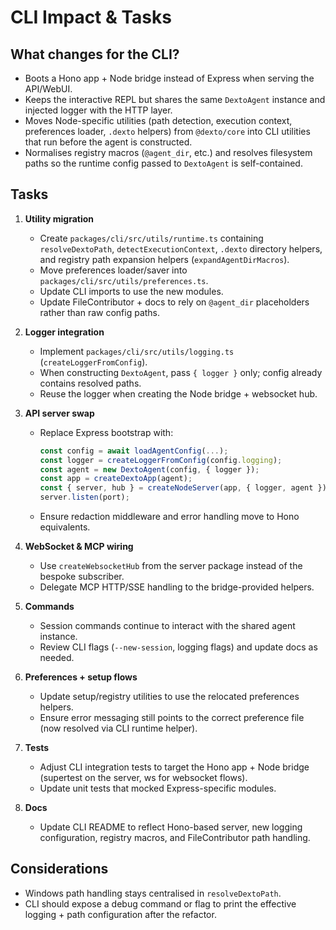 # CLI Impact & Tasks

## What changes for the CLI?
- Boots a Hono app + Node bridge instead of Express when serving the API/WebUI.
- Keeps the interactive REPL but shares the same `DextoAgent` instance and injected logger with the HTTP layer.
- Moves Node-specific utilities (path detection, execution context, preferences loader, `.dexto` helpers) from `@dexto/core` into CLI utilities that run before the agent is constructed.
- Normalises registry macros (`@agent_dir`, etc.) and resolves filesystem paths so the runtime config passed to `DextoAgent` is self-contained.

## Tasks
1. **Utility migration**
   - Create `packages/cli/src/utils/runtime.ts` containing `resolveDextoPath`, `detectExecutionContext`, `.dexto` directory helpers, and registry path expansion helpers (`expandAgentDirMacros`).
   - Move preferences loader/saver into `packages/cli/src/utils/preferences.ts`.
   - Update CLI imports to use the new modules.
   - Update FileContributor + docs to rely on `@agent_dir` placeholders rather than raw config paths.

2. **Logger integration**
   - Implement `packages/cli/src/utils/logging.ts` (`createLoggerFromConfig`).
   - When constructing `DextoAgent`, pass `{ logger }` only; config already contains resolved paths.
   - Reuse the logger when creating the Node bridge + websocket hub.

3. **API server swap**
   - Replace Express bootstrap with:
     ```ts
     const config = await loadAgentConfig(...);
     const logger = createLoggerFromConfig(config.logging);
     const agent = new DextoAgent(config, { logger });
     const app = createDextoApp(agent);
     const { server, hub } = createNodeServer(app, { logger, agent });
     server.listen(port);
     ```
   - Ensure redaction middleware and error handling move to Hono equivalents.

4. **WebSocket & MCP wiring**
   - Use `createWebsocketHub` from the server package instead of the bespoke subscriber.
   - Delegate MCP HTTP/SSE handling to the bridge-provided helpers.

5. **Commands**
   - Session commands continue to interact with the shared agent instance.
   - Review CLI flags (`--new-session`, logging flags) and update docs as needed.

6. **Preferences + setup flows**
   - Update setup/registry utilities to use the relocated preferences helpers.
   - Ensure error messaging still points to the correct preference file (now resolved via CLI runtime helper).

7. **Tests**
   - Adjust CLI integration tests to target the Hono app + Node bridge (supertest on the server, ws for websocket flows).
   - Update unit tests that mocked Express-specific modules.

8. **Docs**
   - Update CLI README to reflect Hono-based server, new logging configuration, registry macros, and FileContributor path handling.

## Considerations
- Windows path handling stays centralised in `resolveDextoPath`.
- CLI should expose a debug command or flag to print the effective logging + path configuration after the refactor.
